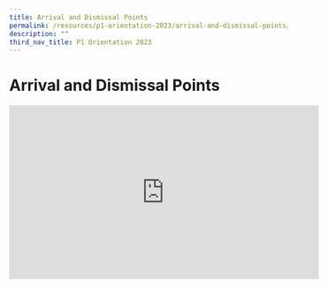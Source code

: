 ```yaml
---
title: Arrival and Dismissal Points
permalink: /resources/p1-orientation-2023/arrival-and-dismissal-points/
description: ""
third_nav_title: P1 Orientation 2023
---
```





Arrival and Dismissal Points
==============================

<div class="bp-youtube">
<iframe width="560" height="315" src="https://www.youtube.com/embed/5jpsBnnE6Mw" title="YouTube video player" frameborder="0" allow="accelerometer; autoplay; clipboard-write; encrypted-media; gyroscope; picture-in-picture" allowfullscreen></iframe>
	</div>